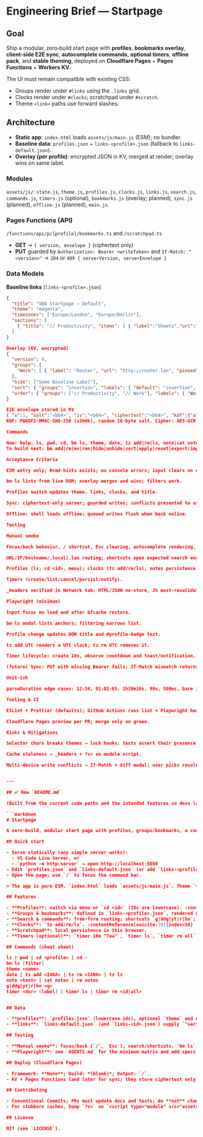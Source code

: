 # Engineering Brief — Startpage

## Goal
Ship a modular, zero‑build start page with **profiles**, **bookmarks overlay**, **client‑side E2E sync**, **autocomplete commands**, **optional timers**, **offline pack**, and **stable theming**, deployed on **Cloudflare Pages** + **Pages Functions** + **Workers KV**.

The UI must remain compatible with existing CSS:
- Groups render under `#links` using the `.links` grid.
- Clocks render under `#clocks`; scratchpad under `#scratch`.
- Theme `<link>` paths use forward slashes.

## Architecture

- **Static app**: `index.html` loads `assets/js/main.js` (ESM); no bundler.
- **Baseline data**: `profiles.json` + `links-<profile>.json` (fallback to `links-default.json`).
- **Overlay (per profile)**: encrypted JSON in KV, merged at render; overlay wins on same label.

### Modules
`assets/js/`: `state.js`, `theme.js`, `profiles.js`, `clocks.js`, `links.js`, `search.js`, `commands.js`, `timers.js` (optional), `bookmarks.js` (overlay; planned), `sync.js` (planned), `offline.js` (planned), `main.js`.

### Pages Functions (API)
`/functions/api/p/[profile]/bookmarks.ts` and `/scratchpad.ts`  
- **GET** → `{ version, envelope }` (ciphertext only)  
- **PUT** guarded by `Authorization: Bearer <writeToken>` and `If-Match: "<version>"` → `204` or `409 { serverVersion, serverEnvelope }`

### Data Models

**Baseline links** (`links-<profile>.json`)
```json
{
  "title": "SBA Startpage – Default",
  "theme": "magenta",
  "timezones": ["Europe/London", "Europe/Berlin"],
  "sections": [
    { "title": "// Productivity", "items": [ { "label":"Sheets","url":"..." } ] }
  ]
}

Overlay (KV, encrypted)
{
  "version": 9,
  "groups": {
    "Work": [ { "label": "Router", "url": "http://router.lan", "pinned": true } ]
  },
  "hide": ["Some Baseline Label"],
  "sort": { "groups": "insertion", "labels": { "default": "insertion", "Work": "smart" } },
  "order": { "groups": ["// Productivity", "// Work"], "labels": { "Work": ["Router"] } }
}

E2E envelope stored in KV
{ "v":1, "salt":"<b64>", "iv":"<b64>", "ciphertext":"<b64>", "kdf":{"alg":"PBKDF2","iter":300000} }
KDF: PBKDF2‑HMAC‑SHA‑256 (≥300k), random 16‑byte salt. Cipher: AES‑GCM with 12‑byte IV.

Commands

Now: help, ls, pwd, cd, bm ls, theme, date, tz add|rm|ls, note|cat notes|rm notes, g|ddg|yt|r|hn, timer (optional).
To build next: bm add|rm|mv|ren|hide|unhide|sort|apply|reset|export|import, groups sort, sync ..., notes sync ..., offline ....

Acceptance Criteria

ESM entry only; #cmd-hints exists; no console errors; input clears on navigate and on bfcache restore.

bm ls lists from live DOM; overlay merges and wins; filters work.

Profiles switch updates theme, links, clocks, and title.

Sync: ciphertext‑only server; guarded writes; conflicts presented to user.

Offline: shell loads offline; queued writes flush when back online.

Testing

Manual smoke

Focus/back behavior, / shortcut, Esc clearing, autocomplete rendering, command routing.

URL/IP/hostname/.local|.lan routing; shortcuts open expected search engines.

Profiles (ls, cd <id>, menu); clocks (tz add/rm/ls); notes persistence.

Timers (create/list/cancel/persist/notify).

_headers verified in Network tab: HTML/JSON no-store, JS must-revalidate, CSS immutable.

Playwright (minimum)

Input focus on load and after bfcache restore.

bm ls modal lists anchors; filtering narrows list.

Profile change updates DOM title and #profile-badge text.

tz add UTC renders a UTC clock; tz rm UTC removes it.

Timer lifecycle: create 10s, observe countdown and toast/notification, persistence across reload.

(future) Sync: PUT with missing Bearer fails; If-Match mismatch returns 409.

Unit-ish

parseDuration edge cases: 12:34, 01:02:03, 1h30m10s, 90s, 500ms, bare integer seconds; fix hh:mm:ss seconds index bug.

Tooling & CI

ESLint + Prettier (defaults); GitHub Actions runs lint + Playwright headless.

Cloudflare Pages preview per PR; merge only on green.

Risks & Mitigations

Selector churn breaks themes → lock hooks; tests assert their presence.

Cache staleness → _headers + ?v= on module script.

Multi‑device write conflicts → If-Match + diff modal; user picks resolution.


---

## ✅ New `README.md`

(Built from the current code paths and the intended features so devs landing in the repo can hit the ground running.) 

```markdown
# Startpage

A zero‑build, modular start page with profiles, groups/bookmarks, a command bar with autocomplete, clocks, a local scratchpad, optional timers, and the path to E2E‑encrypted sync + offline.

## Quick start

- Serve statically (any simple server works):
  - VS Code Live Server, or
  - `python -m http.server` → open http://localhost:8000
- Edit `profiles.json` and `links-default.json` (or add `links-<profile>.json`).
- Open the page; use `/` to focus the command bar.

> The app is pure ESM. `index.html` loads `assets/js/main.js`. Theme `<link>`s and layout CSS must use forward slashes. Keep `#links`, `.links`, `#clocks`, `#scratch`, and `#cmd-hints` present. :contentReference[oaicite:34]{index=34}

## Features

- **Profiles**: switch via menu or `cd <id>` (IDs are lowercase). :contentReference[oaicite:35]{index=35}
- **Groups & bookmarks**: defined in `links-<profile>.json`, rendered under `#links`; `bm ls [filter]` shows live aliases. :contentReference[oaicite:36]{index=36}
- **Search & commands**: free‑form routing; shortcuts `g|ddg|yt|r|hn`; `help` for topics. 
- **Clocks**: `tz add/rm/ls`. :contentReference[oaicite:38]{index=38}
- **Scratchpad**: local persistence in this browser.
- **Timers (optional)**: `timer 10m "Tea"`, `timer ls`, `timer rm all`. :contentReference[oaicite:39]{index=39}

## Commands (cheat sheet)

ls | pwd | cd <profile> | cd -
bm ls [filter]
theme <name>
date | tz add <IANA> | tz rm <IANA> | tz ls
note <text> | cat notes | rm notes
g|ddg|yt|r|hn <q>
timer <dur> [label] | timer ls | timer rm <id|all>


## Data

- **profiles**: `profiles.json` (lowercase ids), optional `theme` and default `timezones`. :contentReference[oaicite:40]{index=40}
- **links**: `links-default.json` (and `links-<id>.json`) supply `"sections":[{"title":"// Group","items":[{"label","url"}]}]`. `title/theme/timezones` in the file override profile defaults. 

## Testing

- **Manual smoke**: focus/back (`/`, `Esc`), search/shortcuts, `bm ls`, profiles + clocks, notes, timers, `_headers` behavior.
- **Playwright**: see `AGENTS.md` for the minimum matrix and add specs accordingly.

## Deploy (Cloudflare Pages)

- Framework: **None**; Build: *(blank)*; Output: `/`.  
- KV + Pages Functions land later for sync; they store ciphertext only. :contentReference[oaicite:42]{index=42}

## Contributing

- Conventional Commits; PRs must update docs and tests; do **not** change selector hooks.
- For stubborn caches, bump `?v=` on `<script type="module" src="assets/js/main.js?v=...">`. :contentReference[oaicite:43]{index=43}

## License

MIT (see `LICENSE`).
